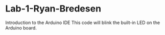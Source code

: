 # Lab-1-Ryan-Bredesen
Introduction to the Arduino IDE
This code will blink the built-in LED on the Arduino board.
